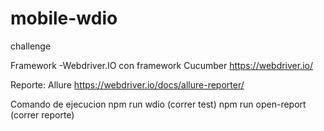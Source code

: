 # mobile-wdio
challenge

Framework
-Webdriver.IO con framework Cucumber
https://webdriver.io/

Reporte:
Allure https://webdriver.io/docs/allure-reporter/

Comando de ejecucion
npm run wdio (correr test)
npm run open-report (correr reporte)


